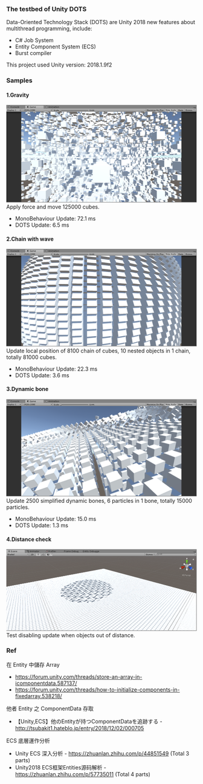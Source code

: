 ### The testbed of Unity DOTS
Data-Oriented Technology Stack (DOTS) are Unity 2018 new features about multithread programming, include:
* C# Job System
* Entity Component System (ECS)
* Burst compiler

This project used Unity version: 2018.1.9f2

### Samples
#### 1.Gravity
![Gravity](https://github.com/douduck08/Unity-DOTSTestbed/blob/master/image/gravity.png)
Apply force and move 125000 cubes.
* MonoBehaviour Update: 72.1 ms
* DOTS Update: 6.5 ms

#### 2.Chain with wave
![Chain](https://github.com/douduck08/Unity-DOTSTestbed/blob/master/image/chain.png)
Update local position of 8100 chain of cubes, 10 nested objects in 1 chain, totally 81000 cubes.
* MonoBehaviour Update: 22.3 ms
* DOTS Update: 3.6 ms

#### 3.Dynamic bone
![Dynamic bone](https://github.com/douduck08/Unity-DOTSTestbed/blob/master/image/dynamic_bone.png)
Update 2500 simplified dynamic bones, 6 particles in 1 bone, totally 15000 particles.
* MonoBehaviour Update: 15.0 ms
* DOTS Update: 1.3 ms

#### 4.Distance check
![Distance check](https://github.com/douduck08/Unity-DOTSTestbed/blob/master/image/distance_check.png)
Test disabling update when objects out of distance.

### Ref
在 Entity 中儲存 Array
* https://forum.unity.com/threads/store-an-array-in-icomponentdata.587137/
* https://forum.unity.com/threads/how-to-initialize-components-in-fixedarray.538218/

他者 Entity 之 ComponentData 存取
  * 【Unity,ECS】他のEntityが持つComponentDataを追跡する - http://tsubakit1.hateblo.jp/entry/2018/12/02/000705

ECS 底層運作分析
  * Unity ECS 深入分析 - https://zhuanlan.zhihu.com/p/44851549 (Total 3 parts)
  * Unity2018 ECS框架Entities源码解析 - https://zhuanlan.zhihu.com/p/57735011 (Total 4 parts)